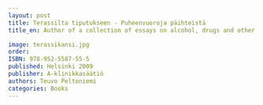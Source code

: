 ```yaml
---
layout: post
title: Terassilta tiputukseen - Puheenvuoroja päihteistä
title_en: Author of a collection of essays on alcohol, drugs and other addictions - From a terrace pub to hospital drip in 

image: terassikansi.jpg
order: 
ISBN: 978-952-5587-55-5
published: Helsinki 2009
publisher: A-klinikkasäätiö
authors: Teuvo Peltoniemi
categories: Books
---
```


